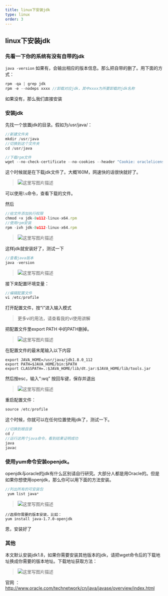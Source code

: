 ```yaml
---
title: linux下安装jdk
type: linux
order: 3
---
```


## linux下安装jdk

### 先看一下你的系统有没有自带的jdk
`java -version` 
如果有，会输出相应的版本信息。那么把自带的删了。用下面的方式：

```js
rpm -qa | grep jdk 
rpm -e --nodeps xxxx //卸载对应jdk，其中xxxx为所要卸载的jdk名称
```

如果没有，那么我们直接安装

### 安装jdk
先找一个放置jdk的目录。假如为/usr/java/：

```js
//新建文件夹
mkdir /usr/java
//切换到这个文件夹
cd /usr/java

//下载rpm文件
wget --no-check-certificate --no-cookies --header "Cookie: oraclelicense=accept-securebackup-cookie" http://download.oracle.com/otn-pub/java/jdk/8u112-b15/jdk-8u112-linux-x64.rpm

```
这个时候就是在下载jdk文件了。大概160M，网速快的话很快就好了。
> ![这里写图片描述](http://img.blog.csdn.net/20161213162514447?watermark/2/text/aHR0cDovL2Jsb2cuY3Nkbi5uZXQvcXFfMzE2NTU5NjU=/font/5a6L5L2T/fontsize/400/fill/I0JBQkFCMA==/dissolve/70/gravity/SouthEast)

可以使用`ls`命令，查看下载的文件。

然后

```js
//给文件添加执行权限
chmod +x jdk-8u112-linux-x64.rpm 
//使用rpm安装
rpm -ivh jdk-8u112-linux-x64.rpm
```
> ![这里写图片描述](http://img.blog.csdn.net/20161213162753022?watermark/2/text/aHR0cDovL2Jsb2cuY3Nkbi5uZXQvcXFfMzE2NTU5NjU=/font/5a6L5L2T/fontsize/400/fill/I0JBQkFCMA==/dissolve/70/gravity/SouthEast)

这样jdk就安装好了，测试一下

```js
//查看java版本
java -version
```
> ![这里写图片描述](http://img.blog.csdn.net/20161213162633401?watermark/2/text/aHR0cDovL2Jsb2cuY3Nkbi5uZXQvcXFfMzE2NTU5NjU=/font/5a6L5L2T/fontsize/400/fill/I0JBQkFCMA==/dissolve/70/gravity/SouthEast)

接下来配置环境变量：

```js
//编辑配置文件
vi /etc/profile 
```
打开配置文件，按“i”进入输入模式

> 更多vi的用法，请查看我的vi使用讲解

把配置文件里export PATH 中的PATH删掉。

> ![这里写图片描述](http://img.blog.csdn.net/20161213184507918?watermark/2/text/aHR0cDovL2Jsb2cuY3Nkbi5uZXQvcXFfMzE2NTU5NjU=/font/5a6L5L2T/fontsize/400/fill/I0JBQkFCMA==/dissolve/70/gravity/SouthEast)

在配置文件的最末尾输入以下内容

```
export JAVA_HOME=/usr/java/jdk1.8.0_112
export PATH=$JAVA_HOME/bin:$PATH 
export CLASSPATH=.:$JAVA_HOME/lib/dt.jar:$JAVA_HOME/lib/tools.jar 
```
然后按esc，输入“:wq”  按回车键，保存并退出

> ![这里写图片描述](http://img.blog.csdn.net/20161213162724975?watermark/2/text/aHR0cDovL2Jsb2cuY3Nkbi5uZXQvcXFfMzE2NTU5NjU=/font/5a6L5L2T/fontsize/400/fill/I0JBQkFCMA==/dissolve/70/gravity/SouthEast)

重启配置文件：
```js
source /etc/profile
```

这个时候，你就可以在任何位置使用jdk了，测试一下。

```js
//切换到根目录
cd /  
//运行这两个java命令，看到结果证明成功
java
javac
```

### 使用yum命令安装openjdk。

openjdk与oracle的jdk有什么区别请自行研究。大部分人都是用Oracle的。但是如果你想使用openjdk，那么你可以用下面的方法安装。

```js
//列出所有的可安装包
 yum list java*
```

 
>![这里写图片描述](http://img.blog.csdn.net/20161213150432654?watermark/2/text/aHR0cDovL2Jsb2cuY3Nkbi5uZXQvcXFfMzE2NTU5NjU=/font/5a6L5L2T/fontsize/400/fill/I0JBQkFCMA==/dissolve/70/gravity/SouthEast)  

```
//选择你需要的版本安装，比如：
yum install java-1.7.0-openjdk 
```

恩，安装好了

### 其他 

本文默认安装jdk1.8，如果你需要安装其他版本的jdk，请把wget命令后的下载地址换成你需要的版本地址。下载地址获取方法：

> ![这里写图片描述](http://img.blog.csdn.net/20161213170150629?watermark/2/text/aHR0cDovL2Jsb2cuY3Nkbi5uZXQvcXFfMzE2NTU5NjU=/font/5a6L5L2T/fontsize/400/fill/I0JBQkFCMA==/dissolve/70/gravity/SouthEast) 

官网 ： http://www.oracle.com/technetwork/cn/java/javase/overview/index.html